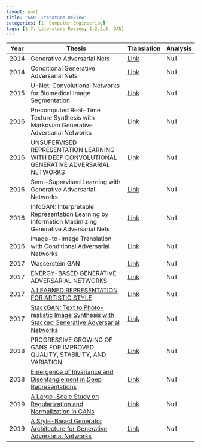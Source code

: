 ```yaml
---
layout: post 
title: "GAN Literature Review"
categories: [1. Computer Engineering]
tags: [1.7. Literature Review, 1.2.2.5. GAN]
---
```



|Year|Thesis|Translation|Analysis|
|----|------|-----------|--------|
|2014|Generative Adversarial Nets|[Link](https://maizer2.github.io/1.%20computer%20engineering/2021/09/26/(GAN)Generative-Adversarial-Nets-translation.html)|Null|
|2014|Conditional Generative Adversarial Nets|[Link](http://maizer2.github.io/1.%20computer%20engineering/2022/06/07/(GAN)Conditional-translation.html)|Null|
|2015|U-Net: Convolutional Networks for Biomedical Image Segmentation|[Link](http://maizer2.github.io/1.%20computer%20engineering/2022/06/07/(GAN)U-Net.html)|Null|
|2016|Precomputed Real-Time Texture Synthesis with Markovian Generative Adversarial Networks|[Link](http://maizer2.github.io/1.%20computer%20engineering/2022/06/12/(GAN)MGAN.html)|Null|
|2016|UNSUPERVISED REPRESENTATION LEARNING WITH DEEP CONVOLUTIONAL GENERATIVE ADVERSARIAL NETWORKS|[Link](https://maizer2.github.io/1.%20computer%20engineering/2022/05/18/(GAN)DCGAN-translation.html)|Null|
|2016|Semi-Supervised Learning with Generative Adversarial Networks|[Link](https://maizer2.github.io/1.%20computer%20engineering/2022/06/10/(GAN)SGAN-translation.html)|Null|
|2016|InfoGAN: Interpretable Representation Learning by Information Maximizing Generative Adversarial Nets|[Link](https://maizer2.github.io/1.%20computer%20engineering/2022/05/26/(GAN)InfoGAN-translation.html)|Null|
|2016|Image-to-Image Translation with Conditional Adversarial Networks|[Link](http://maizer2.github.io/1.%20computer%20engineering/2022/06/07/(GAN)Image-to-Image-GAN.html)|Null|
|2017|Wasserstein GAN|[Link](https://maizer2.github.io/1.%20computer%20engineering/2022/05/26/(GAN)Wasserstein-GAN-translation.html)|Null|
|2017|ENERGY-BASED GENERATIVE ADVERSARIAL NETWORKS|[Link](http://maizer2.github.io/1.%20computer%20engineering/2022/06/08/(GAN)ENERGY-BASED-GAN.html)|Null|
|2017|[A LEARNED REPRESENTATION FOR ARTISTIC STYLE](https://arxiv.org/pdf/1610.07629.pdf)|[Link](http://maizer2.github.io/1.%20computer%20engineering/2022/06/26/(GAN)A-LEARNED-REPRESENTATION-FOR-ARTISTIC-STYLE.html)|Null|
|2017|[StackGAN: Text to Photo-realistic Image Synthesis with Stacked Generative Adversarial Networks](https://arxiv.org/pdf/1612.03242.pdf)|[Link](https://maizer2.github.io/1.%20computer%20engineering/2022/06/26/(GAN)StackGAN-Text-to-Photo-realistic-Image-Synthesis-with-Stacked-Generative-Adversarial-Networks-Translation.html)|Null|
|2018|PROGRESSIVE GROWING OF GANS FOR IMPROVED QUALITY, STABILITY, AND VARIATION|[Link](http://maizer2.github.io/1.%20computer%20engineering/2022/06/12/(GAN)ProGAN.html)|Null|
|2018|[Emergence of Invariance and Disentanglement in Deep Representations](https://arxiv.org/pdf/1706.01350.pdf)|[Link](http://maizer2.github.io/1.%20computer%20engineering/2022/06/24/(GAN)Emergence-of-Invariance-and-Disentanglement-in-Deep-Representations)|Null|
|2019|[A Large-Scale Study on Regularization and Normalization in GANs](https://arxiv.org/pdf/1807.04720.pdf)|[Link](http://maizer2.github.io/1.%20computer%20engineering/2022/06/24/(GAN)A-Large-Scale-Study-on-Regularization-and-Normalization-in-GANs)|Null|
|2019|[A Style-Based Generator Architecture for Generative Adversarial Networks](https://arxiv.org/abs/1812.04948)|[Link](http://maizer2.github.io/1.%20computer%20engineering/2022/06/23/(GAN)Style-GAN.html)|Null|